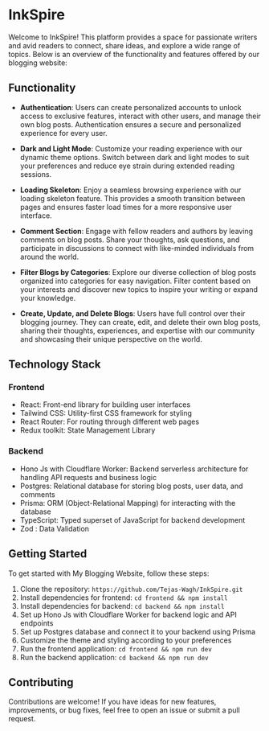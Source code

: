 # InkSpire

Welcome to InkSpire! This platform provides a space for passionate writers and avid readers to connect, share ideas, and explore a wide range of topics. Below is an overview of the functionality and features offered by our blogging website:

## Functionality

- **Authentication**: Users can create personalized accounts to unlock access to exclusive features, interact with other users, and manage their own blog posts. Authentication ensures a secure and personalized experience for every user.

- **Dark and Light Mode**: Customize your reading experience with our dynamic theme options. Switch between dark and light modes to suit your preferences and reduce eye strain during extended reading sessions.

- **Loading Skeleton**: Enjoy a seamless browsing experience with our loading skeleton feature. This provides a smooth transition between pages and ensures faster load times for a more responsive user interface.

- **Comment Section**: Engage with fellow readers and authors by leaving comments on blog posts. Share your thoughts, ask questions, and participate in discussions to connect with like-minded individuals from around the world.

- **Filter Blogs by Categories**: Explore our diverse collection of blog posts organized into categories for easy navigation. Filter content based on your interests and discover new topics to inspire your writing or expand your knowledge.

- **Create, Update, and Delete Blogs**: Users have full control over their blogging journey. They can create, edit, and delete their own blog posts, sharing their thoughts, experiences, and expertise with our community and showcasing their unique perspective on the world.

## Technology Stack

### Frontend
- React: Front-end library for building user interfaces
- Tailwind CSS: Utility-first CSS framework for styling
- React Router: For routing through different web  pages
- Redux toolkit: State Management Library

### Backend
- Hono Js with Cloudflare Worker: Backend serverless architecture for handling API requests and business logic
- Postgres: Relational database for storing blog posts, user data, and comments
- Prisma: ORM (Object-Relational Mapping) for interacting with the database
- TypeScript: Typed superset of JavaScript for backend development
- Zod : Data Validation

## Getting Started

To get started with My Blogging Website, follow these steps:

1. Clone the repository: `https://github.com/Tejas-Wagh/InkSpire.git`
2. Install dependencies for frontend: `cd frontend && npm install`
3. Install dependencies for backend: `cd backend && npm install`
4. Set up Hono Js with Cloudflare Worker for backend logic and API endpoints
5. Set up Postgres database and connect it to your backend using Prisma
6. Customize the theme and styling according to your preferences
7. Run the frontend application: `cd frontend && npm run dev`
8. Run the backend application: `cd backend && npm run dev`

## Contributing

Contributions are welcome! If you have ideas for new features, improvements, or bug fixes, feel free to open an issue or submit a pull request.
